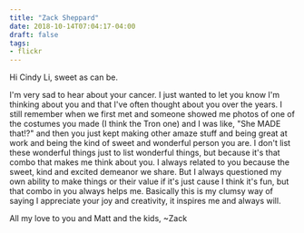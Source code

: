 ```yaml
---
title: "Zack Sheppard"
date: 2018-10-14T07:04:17-04:00
draft: false
tags:
- flickr
---
```

Hi Cindy Li, sweet as can be.

I'm very sad to hear about your cancer. I just wanted to let you know I'm thinking about you and that I've often thought about you over the years. I still remember when we first met and someone showed me photos of one of the costumes you made (I think the Tron one) and I was like, "She MADE that!?" and then you just kept making other amaze stuff and being great at work and being the kind of sweet and wonderful person you are. I don't list these wonderful things just to list wonderful things, but because it's that combo that makes me think about you. I always related to you because the sweet, kind and excited demeanor we share. But I always questioned my own ability to make things or their value if it's just cause I think it's fun, but that combo in you always helps me. Basically this is my clumsy way of saying I appreciate your joy and creativity, it inspires me and always will.

All my love to you and Matt and the kids,
~Zack
